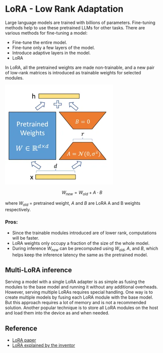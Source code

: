 # LoRA - Low Rank Adaptation

Large language models are trained with billions of parameters. Fine-tuning methods help to use these pretrained LLMs for other tasks. There are various methods for fine-tuning a model:

* Fine-tune the entire model.
* Fine-tune only a few layers of the model.
* Introduce adaptive layers in the model.
* LoRA

In LoRA, all the pretrained weights are made non-trainable, and a new pair of low-rank matrices is introduced as trainable weights for selected modules.

![LoRA](/notes/dl/assets/lora.png)

$$W_{new} = W_{old} + A \cdot B$$

where $W_{old}$ = pretrained weight, $A$ and $B$ are LoRA A and B weights respectively.

### Pros:
* Since the trainable modules introduced are of lower rank, computations will be faster.
* LoRA weights only occupy a fraction of the size of the whole model.
* During inference $W_{new}$ can be precomputed using $W_{old}$, $A$, and $B$, which helps keep the inference latency the same as the pretrained model.

## Multi-LoRA inference
Serving a model with a single LoRA adapter is as simple as fusing the modules to the base model and running it without any additional overheads. However, serving multiple LoRAs requires special handling. One way is to create multiple models by fusing each LoRA module with the base model. But this approach requires a lot of memory and is not a recommended solution. Another popular technique is to store all LoRA modules on the host and load them into the device as and when needed.

## Reference
* [LoRA paper](https://arxiv.org/abs/2106.09685)
* [LoRA explained by the inventor](https://www.youtube.com/watch?v=DhRoTONcyZE)